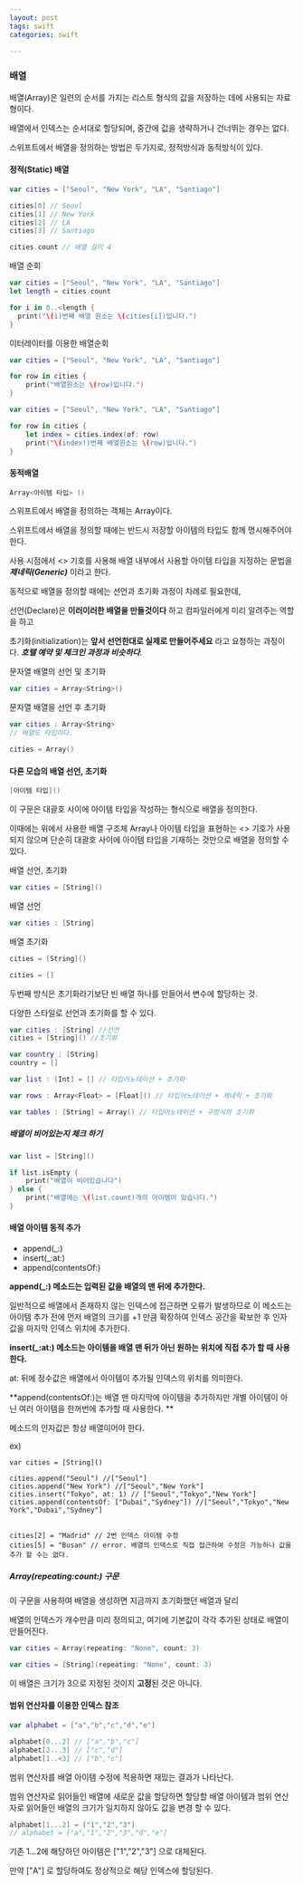 ```yaml
---
layout: post
tags: swift
categories: swift

---
```




### 배열



배열(Array)은 일련의 순서를 가지는 리스트 형식의 값을 저장하는 데에 사용되는 자료형이다. 



배열에서 인덱스는 순서대로 할당되며, 중간에 값을 생략하거나 건너뛰는 경우는 없다. 



스위프트에서 배열을 정의하는 방법은 두가지로, 정적방식과 동적방식이 있다. 



#### 정적(Static) 배열

```swift
var cities = ["Seoul", "New York", "LA", "Santiago"]

cities[0] // Seoul 
cities[1] // New York
cities[2] // LA
cities[3] // Santiago

cities.count // 배열 길이 4 
```



배열 순회 

```swift
var cities = ["Seoul", "New York", "LA", "Santiago"]
let length = cities.count

for i in 0..<length {
  print("\(i)번째 배열 원소는 \(cities[i])입니다.")
}
```

이터레이터를 이용한 배열순회 

```swift
var cities = ["Seoul", "New York", "LA", "Santiago"]

for row in cities {
	print("배열원소는 \(row)입니다.")
}
```

```swift
var cities = ["Seoul", "New York", "LA", "Santiago"]

for row in cities {
	let index = cities.index(of: row)
	print("\(index!)번째 배열원소는 \(row)입니다.")
}
```



#### 동적배열

```swift
Array<아이템 타입> ()
```

스위프트에서 배열을 정의하는 객체는 Array이다. 

스위프트에서 배열을 정의할 때에는 반드시 저장할 아이템의 타입도 함께 명시해주어야 한다. 

사용 시점에서 <> 기호를 사용해 배열 내부에서 사용할 아이템 타입을 지정하는 문법을 _**제네릭(Generic)**_ 이라고 한다. 



동적으로 배열을 정의할 때에는 선언과 초기화 과정이 차례로 필요한데, 

선언(Declare)은 **이러이러한 배열을 만들것이다** 하고 컴파일러에게 미리 알려주는 역할을 하고 

초기화(initialization)는 **앞서 선언한대로 실제로 만들어주세요** 라고 요청하는 과정이다. _**호텔 예약 및 체크인 과정과 비슷하다**._



문자열 배열의 선언 및 초기화 

```swift
var cities = Array<String>() 
```



문자열 배열을 선언 후 초기화 

```swift
var cities : Array<String>
// 배열도 타입이다.

cities = Array() 
```



#### 다른 모습의 배열 선언, 초기화

``` swift
[아이템 타입]() 
```

이 구문은 대괄호 사이에 아이템 타입을 작성하는 형식으로 배열을 정의한다. 

이때에는 위에서 사용한 배열 구조체 Array나 아이템 타입을 표현하는 <> 기호가 사용되지 않으며 단순히 대괄호 사이에 아이템 타입을 기재하는 것만으로 배열을 정의할 수 있다. 



배열 선언, 초기화

```swift
var cities = [String]()
```



배열 선언

```swift
var cities : [String]
```

배열 초기화 

```swift
cities = [String]()

cities = []
```

두번째 방식은 초기화라기보단 빈 배열 하나를 만들어서 변수에 할당하는 것. 



다양한 스타일로 선언과 초기화를 할 수 있다. 

```swift
var cities : [String] //선언
cities = [String]() //초기화 
```

```swift
var country : [String]
country = [] 
```

```swift
var list : [Int] = [] // 타입어노테이션 + 초기화 
```

```swift
var rows : Array<Float> = [Float]() // 타입어노테이션 + 제네릭 + 초기화 
```

```swift
var tables : [String] = Array() // 타입어노테이션 + 구방식의 초기화
```





##### 배열이 비어있는지 체크 하기 

```swift
var list = [String]()

if list.isEmpty {
	print("배열이 비어있습니다")
} else {
	print("배열에는 \(list.count)개의 아이템이 있습니다.")
}
```





#### 배열 아이템 동적 추가

- append(_:)
- insert(_:at:)
- append(contentsOf:)



**append(_:) 메소드는 입력된 값을 배열의 맨 뒤에 추가한다.**

일반적으로 배열에서 존재하지 않는 인덱스에 접근하면 오류가 발생하므로 이 메소드는 아이템 추가 전에 먼저 배열의 크기를 +1 만큼 확장하여 인덱스 공간을 확보한 후 인자값을 마지막 인덱스 위치에 추가한다. 



**insert(_:at:) 메소드는 아이템을 배열 맨 뒤가 아닌 원하는 위치에 직접 추가 할 때 사용한다.**

at: 뒤에 정수값은 배열에서 아이템이 추가될 인덱스의 위치를 의미한다. 



**append(contentsOf:)는 배열 맨 마지막에 아이템을 추가하지만 개별 아이템이 아닌 여러 아이템을 한꺼번에 추가할 때 사용한다. **

메소드의 인자값은 항상 배열이어야 한다. 



ex)

```
var cities = [String]() 

cities.append("Seoul") //["Seoul"]
cities.append("New York") //["Seoul","New York"]
cities.insert("Tokyo", at: 1) // ["Seoul","Tokyo","New York"]
cities.append(contentsOf: ["Dubai","Sydney"]) //["Seoul","Tokyo","New York","Dubai","Sydney"]


cities[2] = "Madrid" // 2번 인덱스 아이템 수정 
cities[5] = "Busan" // error. 배열의 인덱스로 직접 접근하여 수정은 가능하나 값을 추가 할 수는 없다. 
```



##### Array(repeating:count:) 구문

이 구문을 사용하여 배열을 생성하면 지금까지 초기화했던 배열과 달리 

배열의 인덱스가 개수만큼 미리 정의되고, 여기에 기본값이 각각 추가된 상태로 배열이 만들어진다. 

```swift
var cities = Array(repeating: "None", count: 3)

var cities = [String](repeating: "None", count: 3)
```

이 배열은 크기가 3으로 지정된 것이지 **고정**된 것은 아니다. 





#### 범위 연산자를 이용한 인덱스 참조 

```swift
var alphabet = ["a","b","c","d","e"]

alphabet[0...2] // ["a","b","c"]
alphabet[2...3] // ["c","d"]
alphabet[1..<3] // ["b","c"]
```

범위 연산자를 배열 아이템 수정에 적용하면 재밌는 결과가 나타난다. 

범위 연산자로 읽어들인 배열에 새로운 값을 할당하면 할당할 배열 아이템과 범위 연산자로 읽어들인 배열의 크기가 일치하지 않아도 값을 변경 할 수 있다. 

```swift
alphabet[1...2] = ["1","2","3"] 
// alphabet = ["a","1","2","3","d","e"]
```

기존 1...2에 해당하던 아이템은 ["1","2","3"] 으로 대체된다. 

만약 ["A"] 로 할당하여도 정상적으로 해당 인덱스에 할당된다. 